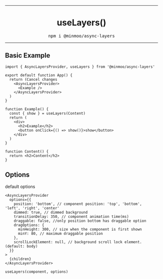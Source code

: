 <hr>
<div align="center">
  <h1 align="center">
    useLayers()
  </h1>
</div>

<pre align="center">npm i @minmoo/async-layers</pre>
<hr>

## Basic Example

```tsx
import { AsyncLayersProvider, useLayers } from '@minmoo/async-layers'

export default function App() {
  return (Cancel changes
    <AsyncLayersProvider>
      <Example />
    </AsyncLayersProvider>
  )
}

function Example() {
  const { show } = useLayers(Content)
  return (
    <div>
      <h2>Example</h2>
      <button onClick={() => show()}>show</button>
    </div>
  )
}

function Content() {
  return <h2>Content</h2>
}
```

## Options

default options

```tsx
<AsyncLayersProvider
  options={{
    position: 'bottom', // component position: 'top', 'bottom', 'left', 'right', 'center'
    dimmed: true, // dimmed background
    transitionDelay: 350, // component animation time(ms)
    draggable: false, //only position bottom has draggable option
    dragOptions: {
      minHeight: 300, // size when the component is first shown
      minY: 80, // maximum draggable position
    },
    scrollLockElement: null, // background scroll lock element. (default: body)
  }}
>
  {children}
</AsyncLayersProvider>

useLayers(component, options)
```
